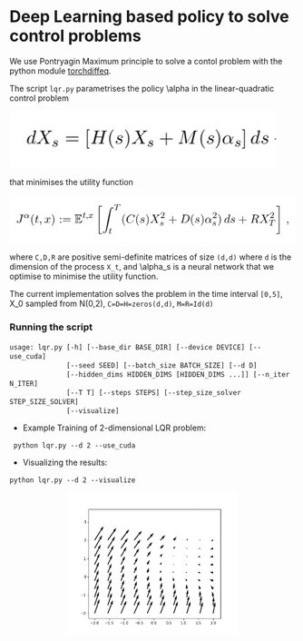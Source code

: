 Deep Learning based policy to solve control problems 
======

We use Pontryagin Maximum principle to solve a contol problem with the python module [torchdiffeq](https://github.com/rtqichen/torchdiffeq).

The script `lqr.py` parametrises the policy \alpha in the linear-quadratic control problem

![](/images/ode.png)

that minimises the utility function

![](/images/cost.png)

where `C,D,R` are positive semi-definite matrices of size `(d,d)` where `d` is the dimension of the process `X_t`, and \alpha_s is a neural network that we optimise to minimise the utility function.  

The current implementation solves the problem in the time interval `[0,5]`, X_0 sampled from N(0,2), `C=D=H=zeros(d,d)`, `M=R=Id(d)` 

### Running the script
  ```
  usage: lqr.py [-h] [--base_dir BASE_DIR] [--device DEVICE] [--use_cuda]
                [--seed SEED] [--batch_size BATCH_SIZE] [--d D]
                [--hidden_dims HIDDEN_DIMS [HIDDEN_DIMS ...]] [--n_iter N_ITER]
                [--T T] [--steps STEPS] [--step_size_solver STEP_SIZE_SOLVER]
                [--visualize]
  ```


- Example Training of 2-dimensional LQR problem:
```
 python lqr.py --d 2 --use_cuda
```
 - Visualizing the results:
 ```
 python lqr.py --d 2 --visualize
 ```


<p align="center">
<img align="middle" src="./numerical_results/quiver.gif" alt="LQR" width="300" height="250" />
</p>
